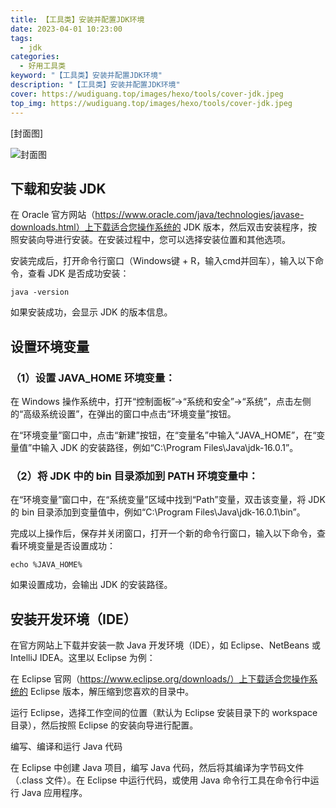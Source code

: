 ```yaml
---
title: 【工具类】安装并配置JDK环境
date: 2023-04-01 10:23:00
tags: 
  - jdk
categories: 
  - 好用工具类
keyword: "【工具类】安装并配置JDK环境"
description: "【工具类】安装并配置JDK环境"
cover: https://wudiguang.top/images/hexo/tools/cover-jdk.jpeg
top_img: https://wudiguang.top/images/hexo/tools/cover-jdk.jpeg
---
```


[封面图]

![封面图](https://wudiguang.top/images/hexo/tools/cover-jdk.jpeg)

## 下载和安装 JDK

在 Oracle 官方网站（https://www.oracle.com/java/technologies/javase-downloads.html）上下载适合您操作系统的 JDK 版本，然后双击安装程序，按照安装向导进行安装。在安装过程中，您可以选择安装位置和其他选项。

安装完成后，打开命令行窗口（Windows键 + R，输入cmd并回车），输入以下命令，查看 JDK 是否成功安装：

```shell
java -version
```

如果安装成功，会显示 JDK 的版本信息。

## 设置环境变量

### （1）设置 JAVA_HOME 环境变量：

在 Windows 操作系统中，打开“控制面板”->“系统和安全”->“系统”，点击左侧的“高级系统设置”，在弹出的窗口中点击“环境变量”按钮。

在“环境变量”窗口中，点击“新建”按钮，在“变量名”中输入“JAVA_HOME”，在“变量值”中输入 JDK 的安装路径，例如“C:\Program Files\Java\jdk-16.0.1”。

### （2）将 JDK 中的 bin 目录添加到 PATH 环境变量中：

在“环境变量”窗口中，在“系统变量”区域中找到“Path”变量，双击该变量，将 JDK 的 bin 目录添加到变量值中，例如“C:\Program Files\Java\jdk-16.0.1\bin”。

完成以上操作后，保存并关闭窗口，打开一个新的命令行窗口，输入以下命令，查看环境变量是否设置成功：

```shell
echo %JAVA_HOME%
```

如果设置成功，会输出 JDK 的安装路径。

## 安装开发环境（IDE）

在官方网站上下载并安装一款 Java 开发环境（IDE），如 Eclipse、NetBeans 或 IntelliJ IDEA。这里以 Eclipse 为例：

在 Eclipse 官网（https://www.eclipse.org/downloads/）上下载适合您操作系统的 Eclipse 版本，解压缩到您喜欢的目录中。

运行 Eclipse，选择工作空间的位置（默认为 Eclipse 安装目录下的 workspace 目录），然后按照 Eclipse 的安装向导进行配置。

编写、编译和运行 Java 代码

在 Eclipse 中创建 Java 项目，编写 Java 代码，然后将其编译为字节码文件（.class 文件）。在 Eclipse 中运行代码，或使用 Java 命令行工具在命令行中运行 Java 应用程序。